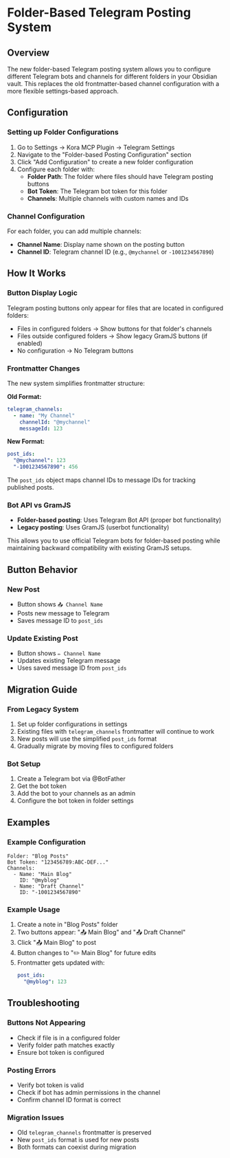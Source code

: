 # Folder-Based Telegram Posting System

## Overview

The new folder-based Telegram posting system allows you to configure different Telegram bots and channels for different folders in your Obsidian vault. This replaces the old frontmatter-based channel configuration with a more flexible settings-based approach.

## Configuration

### Setting up Folder Configurations

1. Go to Settings → Kora MCP Plugin → Telegram Settings
2. Navigate to the "Folder-based Posting Configuration" section
3. Click "Add Configuration" to create a new folder configuration
4. Configure each folder with:
   - **Folder Path**: The folder where files should have Telegram posting buttons
   - **Bot Token**: The Telegram bot token for this folder
   - **Channels**: Multiple channels with custom names and IDs

### Channel Configuration

For each folder, you can add multiple channels:
- **Channel Name**: Display name shown on the posting button
- **Channel ID**: Telegram channel ID (e.g., `@mychannel` or `-1001234567890`)

## How It Works

### Button Display Logic

Telegram posting buttons only appear for files that are located in configured folders:
- Files in configured folders → Show buttons for that folder's channels
- Files outside configured folders → Show legacy GramJS buttons (if enabled)
- No configuration → No Telegram buttons

### Frontmatter Changes

The new system simplifies frontmatter structure:

**Old Format:**
```yaml
telegram_channels:
  - name: "My Channel"
    channelId: "@mychannel"
    messageId: 123
```

**New Format:**
```yaml
post_ids:
  "@mychannel": 123
  "-1001234567890": 456
```

The `post_ids` object maps channel IDs to message IDs for tracking published posts.

### Bot API vs GramJS

- **Folder-based posting**: Uses Telegram Bot API (proper bot functionality)
- **Legacy posting**: Uses GramJS (userbot functionality)

This allows you to use official Telegram bots for folder-based posting while maintaining backward compatibility with existing GramJS setups.

## Button Behavior

### New Post
- Button shows `📤 Channel Name`
- Posts new message to Telegram
- Saves message ID to `post_ids`

### Update Existing Post
- Button shows `✏️ Channel Name`
- Updates existing Telegram message
- Uses saved message ID from `post_ids`

## Migration Guide

### From Legacy System

1. Set up folder configurations in settings
2. Existing files with `telegram_channels` frontmatter will continue to work
3. New posts will use the simplified `post_ids` format
4. Gradually migrate by moving files to configured folders

### Bot Setup

1. Create a Telegram bot via @BotFather
2. Get the bot token
3. Add the bot to your channels as an admin
4. Configure the bot token in folder settings

## Examples

### Example Configuration

```
Folder: "Blog Posts"
Bot Token: "123456789:ABC-DEF..."
Channels:
  - Name: "Main Blog"
    ID: "@myblog"
  - Name: "Draft Channel"
    ID: "-1001234567890"
```

### Example Usage

1. Create a note in "Blog Posts" folder
2. Two buttons appear: "📤 Main Blog" and "📤 Draft Channel"
3. Click "📤 Main Blog" to post
4. Button changes to "✏️ Main Blog" for future edits
5. Frontmatter gets updated with:
   ```yaml
   post_ids:
     "@myblog": 123
   ```

## Troubleshooting

### Buttons Not Appearing
- Check if file is in a configured folder
- Verify folder path matches exactly
- Ensure bot token is configured

### Posting Errors
- Verify bot token is valid
- Check if bot has admin permissions in the channel
- Confirm channel ID format is correct

### Migration Issues
- Old `telegram_channels` frontmatter is preserved
- New `post_ids` format is used for new posts
- Both formats can coexist during migration
